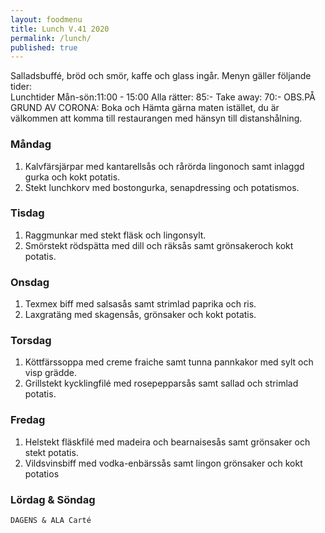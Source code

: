 ```yaml
---
layout: foodmenu
title: Lunch V.41 2020
permalink: /lunch/
published: true
---
```

Salladsbuffé, bröd och smör, kaffe och glass ingår.
Menyn gäller följande tider:  
Lunchtider  Mån-sön:11:00 - 15:00
Alla rätter: 85:- Take away: 70:-
OBS.PÅ GRUND AV CORONA: Boka och Hämta gärna maten istället, du är välkommen att komma till restaurangen med hänsyn till distanshålning.
                           

### Måndag
1. Kalvfärsjärpar med kantarellsås och rårörda lingonoch samt inlaggd gurka och kokt potatis.
2. Stekt lunchkorv med bostongurka, senapdressing och potatismos.

### Tisdag
1. Raggmunkar med stekt fläsk och lingonsylt.
2. Smörstekt rödspätta med dill och räksås samt grönsakeroch kokt potatis.

### Onsdag
1. Texmex biff med salsasås samt strimlad paprika och ris.
2. Laxgratäng med skagensås, grönsaker och kokt potatis.

### Torsdag
1. Köttfärssoppa med creme fraiche samt tunna pannkakor med sylt och visp grädde. 
2. Grillstekt kycklingfilé med rosepepparsås samt sallad och strimlad potatis.

### Fredag
1. Helstekt fläskfilé med madeira och bearnaisesås samt grönsaker och stekt potatis.
2. Vildsvinsbiff med vodka-enbärssås samt lingon grönsaker och kokt potatios
   
### Lördag & Söndag
    DAGENS & ALA Carté

   
    
   
     
